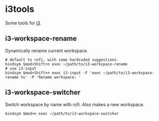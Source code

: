 # i3tools

Some tools for [i3](https://i3wm.org/).

## i3-workspace-rename

Dynamically rename current workspace.

```
# default to rofi, with some hardcoded suggestions.
bindsym $mod+Shift+n exec ~/path/to/i3-workspace-rename
# use i3-input
bindsym $mod+Shift+n exec i3-input -F 'exec ~/path/to/i3-workspace-rename %s' -P 'Rename workspace: '
```

## i3-workspace-switcher

Switch workspace by name with rofi. Also makes a new workspace.

```
bindsym $mod+n exec ~/path/to/i3-workspace-switcher
```

